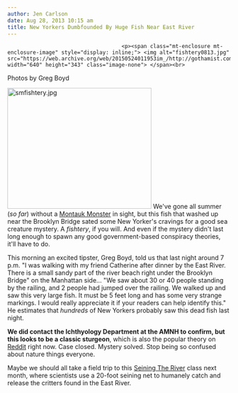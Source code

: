 ```yaml
---
author: Jen Carlson
date: Aug 28, 2013 10:15 am
title: New Yorkers Dumbfounded By Huge Fish Near East River
---
```


	
										<p><span class="mt-enclosure mt-enclosure-image" style="display: inline;"> <img alt="fishtery0813.jpg" src="https://web.archive.org/web/20150524011953im_/http://gothamist.com/attachments/arts_jen/fishtery0813.jpg" width="640" height="343" class="image-none"> </span><br>
<span class="photo_caption">Photos by Greg Boyd</span></p>

<p><span class="mt-enclosure mt-enclosure-image" style="display: inline;"> <img alt="smfishtery.jpg" src="https://web.archive.org/web/20150524011953im_/http://gothamist.com/attachments/arts_jen/smfishtery.jpg" width="325" height="273" class="image-right"> </span>We&apos;ve gone all summer (<em>so far</em>) without a <a href="https://web.archive.org/web/20150524011953/http://gothamist.com/tags/montaukmonster">Montauk Monster</a> in sight, but this fish that washed up near the Brooklyn Bridge sated some New Yorker&apos;s cravings for a good sea creature mystery. A <em>fishtery</em>, if you will. And even if the mystery didn&apos;t last long enough to spawn any good government-based conspiracy theories, it&apos;ll have to do.</p>

<p>This morning an excited tipster, Greg Boyd, told us that last night around 7 p.m. &quot;I was walking with my friend Catherine after dinner by the East River.  There is a small sandy part of the river beach right under the Brooklyn Bridge&quot; on the Manhattan side... &quot;We saw about 30 or 40 people standing by the railing, and 2 people had jumped over the railing.  We walked up and saw this very large fish. It must be 5 feet long and has some very strange markings. I would really appreciate it if your readers can help identify this.&quot; He estimates that <em>hundreds</em> of New Yorkers probably saw this dead fish last night. </p>

<p><strong>We did contact the Ichthyology Department at the AMNH to confirm, but this looks to be a classic sturgeon</strong>, which is also the popular theory on <a href="https://web.archive.org/web/20150524011953/http://www.reddit.com/r/nyc/comments/1l82yi/look_what_washed_up_underneath_the_brooklyn_bridge/">Reddit</a> right now. Case closed. Mystery solved. Stop being so confused about nature things everyone. </p>

<p>Maybe we should all take a field trip to this <a href="https://web.archive.org/web/20150524011953/http://www.brooklynbridgepark.org/events/calendar/seining-river-wild-september-28">Seining The River</a> class next month, where scientists use a 20-foot seining net to humanely catch and release the critters found in the East River.</p>					
										
									
				